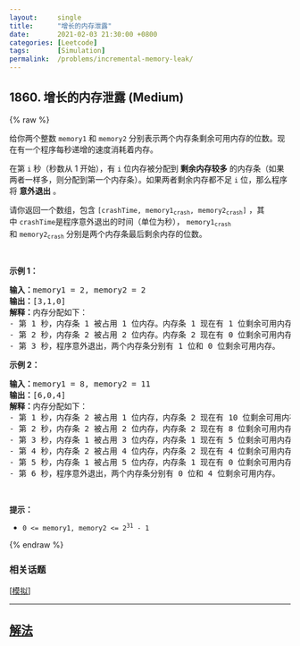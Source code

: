 ```yaml
---
layout:     single
title:      "增长的内存泄露"
date:       2021-02-03 21:30:00 +0800
categories: [Leetcode]
tags:       [Simulation]
permalink:  /problems/incremental-memory-leak/
---
```


## 1860. 增长的内存泄露 (Medium)

{% raw %}

<p>给你两个整数 <code>memory1</code> 和 <code>memory2</code> 分别表示两个内存条剩余可用内存的位数。现在有一个程序每秒递增的速度消耗着内存。</p>

<p>在第 <code>i</code> 秒（秒数从 1 开始），有 <code>i</code> 位内存被分配到 <strong>剩余内存较多</strong> 的内存条（如果两者一样多，则分配到第一个内存条）。如果两者剩余内存都不足 <code>i</code> 位，那么程序将 <b>意外退出</b> 。</p>

<p>请你返回一个数组，包含<em> </em><code>[crashTime, memory1<sub>crash</sub>, memory2<sub>crash</sub>]</code> ，其中 <code>crashTime</code>是程序意外退出的时间（单位为秒），<em> </em><code>memory1<sub>crash</sub></code><em> </em>和<em> </em><code>memory2<sub>crash</sub></code><em> </em>分别是两个内存条最后剩余内存的位数。</p>

<p> </p>

<p><strong>示例 1：</strong></p>

<pre><b>输入：</b>memory1 = 2, memory2 = 2
<b>输出：</b>[3,1,0]
<b>解释：</b>内存分配如下：
- 第 1 秒，内存条 1 被占用 1 位内存。内存条 1 现在有 1 位剩余可用内存。
- 第 2 秒，内存条 2 被占用 2 位内存。内存条 2 现在有 0 位剩余可用内存。
- 第 3 秒，程序意外退出，两个内存条分别有 1 位和 0 位剩余可用内存。
</pre>

<p><strong>示例 2：</strong></p>

<pre><b>输入：</b>memory1 = 8, memory2 = 11
<b>输出：</b>[6,0,4]
<b>解释：</b>内存分配如下：
- 第 1 秒，内存条 2 被占用 1 位内存，内存条 2 现在有 10 位剩余可用内存。
- 第 2 秒，内存条 2 被占用 2 位内存，内存条 2 现在有 8 位剩余可用内存。
- 第 3 秒，内存条 1 被占用 3 位内存，内存条 1 现在有 5 位剩余可用内存。
- 第 4 秒，内存条 2 被占用 4 位内存，内存条 2 现在有 4 位剩余可用内存。
- 第 5 秒，内存条 1 被占用 5 位内存，内存条 1 现在有 0 位剩余可用内存。
- 第 6 秒，程序意外退出，两个内存条分别有 0 位和 4 位剩余可用内存。
</pre>

<p> </p>

<p><strong>提示：</strong></p>

<ul>
	<li><code>0 &lt;= memory1, memory2 &lt;= 2<sup>31</sup> - 1</code></li>
</ul>

{% endraw %}

### 相关话题
  [[模拟](https://github.com/awesee/leetcode/tree/master/tag/simulation/README.md)]

---

## [解法](https://github.com/awesee/leetcode/tree/master/problems/incremental-memory-leak)
